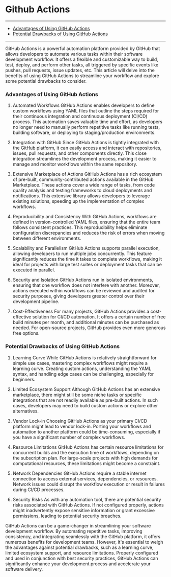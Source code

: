 # Github Actions

---
- [Advantages of Using GitHub Actions](#advantages-of-using-github-actions)
- [Potential Drawbacks of Using GitHub Actions](#potential-drawbacks-of-using-github-actions)
---

GitHub Actions is a powerful automation platform provided by GitHub that allows developers to automate various tasks within their software development workflow. It offers a flexible and customizable way to build, test, deploy, and perform other tasks, all triggered by specific events like pushes, pull requests, issue updates, etc. This article will delve into the benefits of using GitHub Actions to streamline your workflow and explore some potential drawbacks to consider.

### Advantages of Using GitHub Actions
1. Automated Workflows
GitHub Actions enables developers to define custom workflows using YAML files that outline the steps required for their continuous integration and continuous deployment (CI/CD) process. This automation saves valuable time and effort, as developers no longer need to manually perform repetitive tasks like running tests, building software, or deploying to staging/production environments.

2. Integration with GitHub
Since GitHub Actions is tightly integrated with the GitHub platform, it can easily access and interact with repositories, issues, pull requests, and other components directly. This close integration streamlines the development process, making it easier to manage and monitor workflows within the same repository.

3. Extensive Marketplace of Actions
GitHub Actions has a rich ecosystem of pre-built, community-contributed actions available in the GitHub Marketplace. These actions cover a wide range of tasks, from code quality analysis and testing frameworks to cloud deployments and notifications. This extensive library allows developers to leverage existing solutions, speeding up the implementation of complex workflows.

4. Reproducibility and Consistency
With GitHub Actions, workflows are defined in version-controlled YAML files, ensuring that the entire team follows consistent practices. This reproducibility helps eliminate configuration discrepancies and reduces the risk of errors when moving between different environments.

5. Scalability and Parallelism
GitHub Actions supports parallel execution, allowing developers to run multiple jobs concurrently. This feature significantly reduces the time it takes to complete workflows, making it ideal for projects with large test suites or deployment tasks that can be executed in parallel.

6. Security and Isolation
GitHub Actions run in isolated environments, ensuring that one workflow does not interfere with another. Moreover, actions executed within workflows can be reviewed and audited for security purposes, giving developers greater control over their development pipeline.

7. Cost-Effectiveness
For many projects, GitHub Actions provides a cost-effective solution for CI/CD automation. It offers a certain number of free build minutes per month, and additional minutes can be purchased as needed. For open-source projects, GitHub provides even more generous free options.

### Potential Drawbacks of Using GitHub Actions
1. Learning Curve
While GitHub Actions is relatively straightforward for simple use cases, mastering complex workflows might require a learning curve. Creating custom actions, understanding the YAML syntax, and handling edge cases can be challenging, especially for beginners.

2. Limited Ecosystem Support
Although GitHub Actions has an extensive marketplace, there might still be some niche tasks or specific integrations that are not readily available as pre-built actions. In such cases, developers may need to build custom actions or explore other alternatives.

3. Vendor Lock-in
Choosing GitHub Actions as your primary CI/CD platform might lead to vendor lock-in. Porting your workflows and automation to another platform could be time-consuming, especially if you have a significant number of complex workflows.

4. Resource Limitations
GitHub Actions has certain resource limitations for concurrent builds and the execution time of workflows, depending on the subscription plan. For large-scale projects with high demands for computational resources, these limitations might become a constraint.

5. Network Dependencies
GitHub Actions require a stable internet connection to access external services, dependencies, or resources. Network issues could disrupt the workflow execution or result in failures during CI/CD processes.

6. Security Risks
As with any automation tool, there are potential security risks associated with GitHub Actions. If not configured properly, actions might inadvertently expose sensitive information or grant excessive permissions, leading to potential security breaches.

GitHub Actions can be a game-changer in streamlining your software development workflow. By automating repetitive tasks, improving consistency, and integrating seamlessly with the GitHub platform, it offers numerous benefits for development teams. However, it's essential to weigh the advantages against potential drawbacks, such as a learning curve, limited ecosystem support, and resource limitations. Properly configured and used in conjunction with best security practices, GitHub Actions can significantly enhance your development process and accelerate your software delivery.